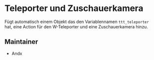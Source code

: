 # Teleporter und Zuschauerkamera

Fügt automatisch einem Objekt das den Variablennamen `ttt_teleporter` hat, eine Action für den W-Teleporter und eine Zuschauerkamera hinzu.

## Maintainer

- Andx

